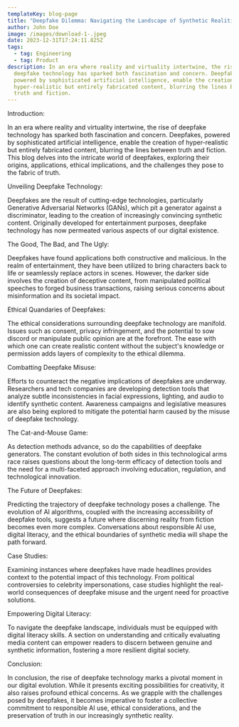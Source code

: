 ```yaml
---
templateKey: blog-page
title: "Deepfake Dilemma: Navigating the Landscape of Synthetic Realities"
author: John Doe
image: /images/download-1-.jpeg
date: 2023-12-31T17:24:11.825Z
tags:
  - tag: Engineering
  - tag: Product
description: In an era where reality and virtuality intertwine, the rise of
  deepfake technology has sparked both fascination and concern. Deepfakes,
  powered by sophisticated artificial intelligence, enable the creation of
  hyper-realistic but entirely fabricated content, blurring the lines between
  truth and fiction.
---
```

Introduction:

In an era where reality and virtuality intertwine, the rise of deepfake technology has sparked both fascination and concern. Deepfakes, powered by sophisticated artificial intelligence, enable the creation of hyper-realistic but entirely fabricated content, blurring the lines between truth and fiction. This blog delves into the intricate world of deepfakes, exploring their origins, applications, ethical implications, and the challenges they pose to the fabric of truth.



Unveiling Deepfake Technology:

Deepfakes are the result of cutting-edge technologies, particularly Generative Adversarial Networks (GANs), which pit a generator against a discriminator, leading to the creation of increasingly convincing synthetic content. Originally developed for entertainment purposes, deepfake technology has now permeated various aspects of our digital existence.



The Good, The Bad, and The Ugly:

Deepfakes have found applications both constructive and malicious. In the realm of entertainment, they have been utilized to bring characters back to life or seamlessly replace actors in scenes. However, the darker side involves the creation of deceptive content, from manipulated political speeches to forged business transactions, raising serious concerns about misinformation and its societal impact.



Ethical Quandaries of Deepfakes:

The ethical considerations surrounding deepfake technology are manifold. Issues such as consent, privacy infringement, and the potential to sow discord or manipulate public opinion are at the forefront. The ease with which one can create realistic content without the subject's knowledge or permission adds layers of complexity to the ethical dilemma.



Combatting Deepfake Misuse:

Efforts to counteract the negative implications of deepfakes are underway. Researchers and tech companies are developing detection tools that analyze subtle inconsistencies in facial expressions, lighting, and audio to identify synthetic content. Awareness campaigns and legislative measures are also being explored to mitigate the potential harm caused by the misuse of deepfake technology.



The Cat-and-Mouse Game:

As detection methods advance, so do the capabilities of deepfake generators. The constant evolution of both sides in this technological arms race raises questions about the long-term efficacy of detection tools and the need for a multi-faceted approach involving education, regulation, and technological innovation.



The Future of Deepfakes:

Predicting the trajectory of deepfake technology poses a challenge. The evolution of AI algorithms, coupled with the increasing accessibility of deepfake tools, suggests a future where discerning reality from fiction becomes even more complex. Conversations about responsible AI use, digital literacy, and the ethical boundaries of synthetic media will shape the path forward.



Case Studies:

Examining instances where deepfakes have made headlines provides context to the potential impact of this technology. From political controversies to celebrity impersonations, case studies highlight the real-world consequences of deepfake misuse and the urgent need for proactive solutions.



Empowering Digital Literacy:

To navigate the deepfake landscape, individuals must be equipped with digital literacy skills. A section on understanding and critically evaluating media content can empower readers to discern between genuine and synthetic information, fostering a more resilient digital society.



Conclusion:

In conclusion, the rise of deepfake technology marks a pivotal moment in our digital evolution. While it presents exciting possibilities for creativity, it also raises profound ethical concerns. As we grapple with the challenges posed by deepfakes, it becomes imperative to foster a collective commitment to responsible AI use, ethical considerations, and the preservation of truth in our increasingly synthetic reality.